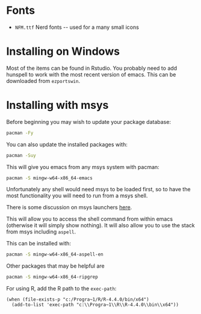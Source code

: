 # Fonts

- `NFM.ttf` Nerd fonts -- used for a many small icons

# Installing on Windows

Most of the items can be found in Rstudio.  You probably need to add
hunspell to work with the most recent version of emacs.  This can be
downloaded from `ezportswin`.

# Installing with msys

Before beginning you may wish to update your package database:

```sh
pacman -Fy
```

You can also update the installed packages with:

```sh
pacman -Suy
```

This will give you emacs from any msys system with pacman:

```sh
pacman -S mingw-w64-x86_64-emacs
```

Unfortunately any shell would need msys to be loaded first, so to have
the most functionality you will need to run from a msys shell.

There is some discussion on msys launchers
[here](https://www.msys2.org/wiki/Launchers/).

This will allow you to access the shell command from within emacs
(otherwise it will simply show nothing).  It will also allow you to
use the stack from msys including `aspell`.

This can be installed with:

```sh
pacman -S mingw-w64-x86_64-aspell-en
```

Other packages that may be helpful are

```sh
pacman -S mingw-w64-x86_64-ripgrep
```


For using R, add the R path to the `exec-path`:

```emacs-lisp
(when (file-exists-p "c:/Progra~1/R/R-4.4.0/bin/x64")
  (add-to-list 'exec-path "c:\\Progra~1\\R\\R-4.4.0\\bin\\x64"))
```
